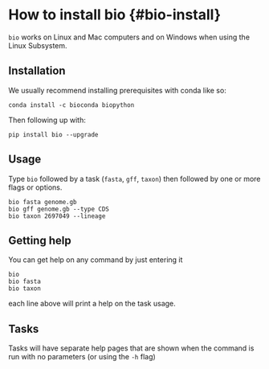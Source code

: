# How to install bio {#bio-install}

`bio` works on Linux and Mac computers and on Windows when using the Linux Subsystem. 

## Installation

We usually recommend installing prerequisites with conda like so:

    conda install -c bioconda biopython

Then following up with:

    pip install bio --upgrade

## Usage

Type `bio` followed by a task (`fasta`, `gff`, `taxon`) then followed by one or more flags or options.

    bio fasta genome.gb
    bio gff genome.gb --type CDS
    bio taxon 2697049 --lineage

## Getting help

You can get help on any command by just entering it

    bio 
    bio fasta
    bio taxon

each line above will print a help on the task usage.

## Tasks

Tasks will have separate help pages that are shown when the command is run with no parameters (or using the `-h` flag)
